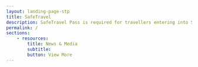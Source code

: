 ```yaml
---
layout: landing-page-stp
title: SafeTravel
description: SafeTravel Pass is required for travellers entering into Singapore under Green/Fast Lane arrangements.
permalink: /
sections:
    - resources:
        title: News & Media
        subtitle:
        button: View More
---
```

